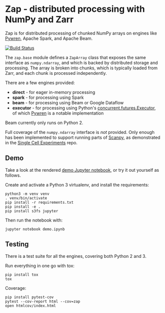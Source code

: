 # Zap - distributed processing with NumPy and Zarr

Zap is for distributed processing of chunked NumPy arrays on engines like [Pywren], Apache Spark, and Apache Beam.

[![Build Status](https://travis-ci.org/lasersonlab/zap.svg?branch=master)](https://travis-ci.org/lasersonlab/zap)

The `zap.base` module defines a `ZapArray` class that exposes the same interface as `numpy.ndarray`, and which
is backed by distributed storage and processing. The array is broken into chunks, which is typically loaded from Zarr,
and each chunk is processed independently.

There are a few engines provided:
* **direct** - for eager in-memory processing
* **spark** - for processing using Spark
* **beam** - for processing using Beam or Google Dataflow
* **executor** - for processing using Python's [concurrent.futures.Executor], of which [Pywren] is a notable implementation

Beam currently only runs on Python 2.

Full coverage of the `numpy.ndarray` interface is _not_ provided. Only enough has been implemented to support running
parts of [Scanpy], as demonstrated in the [Single Cell Experiments] repo.

## Demo

Take a look at the rendered [demo Jupyter notebook](demo.ipynb), or try it out yourself as follows.

Create and activate a Python 3 virtualenv, and install the requirements:

```
python3 -m venv venv
. venv/bin/activate
pip install -r requirements.txt
pip install -e .
pip install s3fs jupyter
```

Then run the notebook with:

```
jupyter notebook demo.ipynb
```

## Testing

There is a test suite for all the engines, covering both Python 2 and 3.

Run everything in one go with tox:

```
pip install tox
tox
```

Coverage:

```
pip install pytest-cov
pytest --cov-report html --cov=zap
open htmlcov/index.html
```

[Scanpy]: https://scanpy.readthedocs.io/
[Single Cell Experiments]: https://github.com/lasersonlab/single-cell-experiments
[concurrent.futures.Executor]: https://docs.python.org/3/library/concurrent.futures.html#concurrent.futures.Executor
[Pywren]: http://pywren.io/